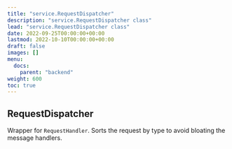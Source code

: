 ```yaml
---
title: "service.RequestDispatcher"
description: "service.RequestDispatcher class"
lead: "service.RequestDispatcher class"
date: 2022-09-25T00:00:00+00:00
lastmod: 2022-10-10T00:00:00+00:00
draft: false
images: []
menu:
  docs:
    parent: "backend"
weight: 600
toc: true
---
```


## RequestDispatcher

Wrapper for `RequestHandler`. Sorts the request by type to avoid 
bloating the message handlers. 
